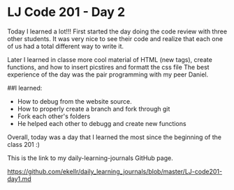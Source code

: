 # LJ Code 201 - Day 2

Today I learned a lot!!! First started the day doing the code review with three other students. 
It was very nice to see their code and realize that each one of us had a total different way to write it.

Later I learned in classe more cool material of HTML (new tags), create functions, and how to insert picstires and formatt the css file
The best experience of the day was the pair programming with my peer Daniel. 

##I learned:

* How to debug from the website source.
* How to properly create a branch and fork through git
* Fork each other's folders
* He helped each other to debugg and create new functions

Overall, today was a day that I learned the most since the beginning of the class 201 :)

This is the link to my daily-learning-journals GitHub page.

https://github.com/ekellr/daily_learning_journals/blob/master/LJ-code201-day1.md
